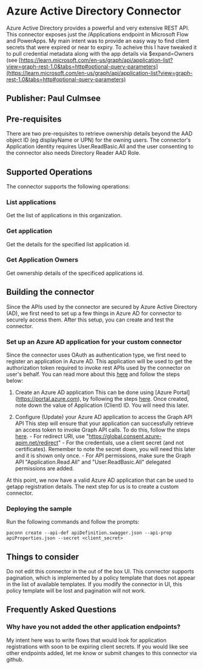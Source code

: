 # Azure Active Directory Connector
Azure Active Directory provides a powerful and very extensive REST API. This connector exposes just the /Applications endpoint in Microsoft Flow and PowerApps. My main intent was to provide an easy way to find client secrets that were expired or near to expiry. To acheive this I have tweaked it to pull credential metadata along with the app details via $expand=Owners (see [https://learn.microsoft.com/en-us/graph/api/application-list?view=graph-rest-1.0&tabs=http#optional-query-parameters](https://learn.microsoft.com/en-us/graph/api/application-list?view=graph-rest-1.0&tabs=http#optional-query-parameters)

## Publisher: Paul Culmsee

## Pre-requisites
There are two pre-requisites to retrieve ownership details beyond the AAD object ID (eg displayName or UPN) for the owning users. The connector's Application identity requires User.ReadBasic.All and the user consenting to the connector also needs Directory Reader AAD Role.  

## Supported Operations
The connector supports the following operations:

### List applications
Get the list of applications in this organization.

### Get application
Get the details for the specified list application id.

### Get Application Owners
Get ownership details of the specificed applications id.

## Building the connector

Since the APIs used by the connector are secured by Azure Active Directory (AD), we first need to set up a few things in Azure AD for connector to securely access them. After this setup, you can create and test the connector.

### Set up an Azure AD application for your custom connector

Since the connector uses OAuth as authentication type, we first need to register an application in Azure AD. This application will be used to get the authorization token required to invoke rest APIs used by the connector on user's behalf. You can read more about this [here](https://docs.microsoft.com/en-us/azure/active-directory/develop/authentication-scenarios) and follow the steps below:

1. Create an Azure AD application
   This can be done using [Azure Portal] (https://portal.azure.com), by following the steps [here](https://docs.microsoft.com/en-us/azure/active-directory/develop/quickstart-register-app). Once created, note down the value of Application (Client) ID. You will need this later.

2. Configure (Update) your Azure AD application to access the Graph API API
   This step will ensure that your application can successfully retrieve an access token to invoke Graph API calls. To do this, follow the steps [here](https://docs.microsoft.com/en-us/azure/active-directory/develop/quickstart-configure-app-access-web-apis). - For redirect URI, use "https://global.consent.azure-apim.net/redirect" - For the credentials, use a client secret (and not certificates). Remember to note the secret down, you will need this later and it is shown only once. - For API permissions, make sure the Graph API "Application.Read.All" and "User.ReadBasic.All" delegated permissions are added.

At this point, we now have a valid Azure AD application that can be used to getapp registration details. The next step for us is to create a custom connector.

### Deploying the sample

Run the following commands and follow the prompts:

```paconn
paconn create --api-def apiDefinition.swagger.json --api-prop apiProperties.json --secret <client_secret>
```

## Things to consider
Do not edit this connector in the out of the box UI. This connector supports pagination, which is implemented by a policy template that does not appear in the list of available templates. If you modify the connector in UI, this policy template will be lost and pagination will not work. 

## Frequently Asked Questions
### Why have you not added the other application endpoints?
My intent here was to write flows that would look for application registrations with soon to be expiring client secrets. If you would like see other endpoints added, let me know or submit changes to this connector via github. 

